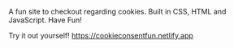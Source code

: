 A fun site to checkout regarding cookies. Built in CSS, HTML and JavaScript. Have Fun!

Try it out yourself! https://cookieconsentfun.netlify.app

